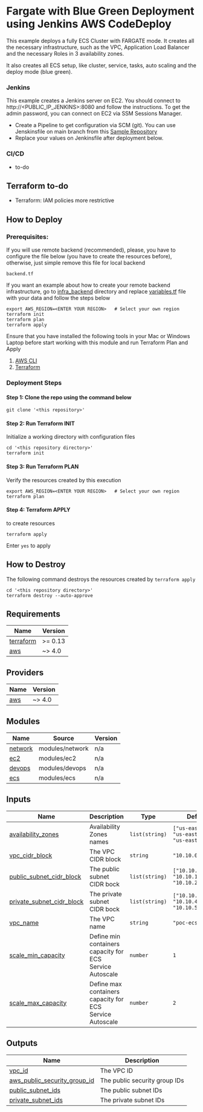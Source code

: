 # Fargate with Blue Green Deployment using Jenkins AWS CodeDeploy

This example deploys a fully ECS Cluster with FARGATE mode. It creates all the necessary infrastructure, such as the VPC, Application Load Balancer and the necessary Roles in 3 availability zones.

It also creates all ECS setup, like cluster, service, tasks, auto scaling and the deploy mode (blue green).

### Jenkins

This example creates a Jenkins server on EC2. You should connect to http://<PUBLIC_IP_JENKINS>:8080 and follow the instructions. To get the admin password, you can connect on EC2 via SSM Sessions Manager.

* Create a Pipeline to get configuration via SCM (git). You can use Jenskinsfile on main branch from this [Sample Repository](https://github.com/fsavoia/amazon-ecs-demo-with-node-express)
* Replace your values on Jenkinsfile after deployment below.

### CI/CD

* to-do

## Terraform to-do
* Terraform: IAM policies more restrictive

## How to Deploy

### Prerequisites:

If you will use remote backend (recommended), please, you have to configure the file below (you have to create the resources before), otherwise, just simple remove this file for local backend

```shell script
backend.tf
```

If you want an example about how to create your remote backend infrastructure, go to [infra_backend](infra_backend) directory and replace [variables.tf](infra_backend/variables.tf) file with your data and follow the steps below

```shell script
export AWS_REGION=<ENTER YOUR REGION>   # Select your own region
terraform init
terraform plan
terraform apply
```

Ensure that you have installed the following tools in your Mac or Windows Laptop before start working with this module and run Terraform Plan and Apply

1. [AWS CLI](https://docs.aws.amazon.com/cli/latest/userguide/install-cliv2.html)
2. [Terraform](https://learn.hashicorp.com/tutorials/terraform/install-cli)

### Deployment Steps

#### Step 1: Clone the repo using the command below

```shell script
git clone '<this repository>'
```

#### Step 2: Run Terraform INIT

Initialize a working directory with configuration files

```shell script
cd '<this repository directory>'
terraform init
```

#### Step 3: Run Terraform PLAN

Verify the resources created by this execution

```shell script
export AWS_REGION=<ENTER YOUR REGION>   # Select your own region
terraform plan
```

#### Step 4: Terraform APPLY

to create resources

```shell script
terraform apply
```

Enter `yes` to apply

## How to Destroy

The following command destroys the resources created by `terraform apply`

```shell script
cd '<this repository directory>'
terraform destroy --auto-approve
```

<!-- BEGINNING OF PRE-COMMIT-TERRAFORM DOCS HOOK -->
## Requirements

| Name | Version |
|------|---------|
| <a name="requirement_terraform"></a> [terraform](#requirement\_terraform) | >= 0.13 |
| <a name="requirement_aws"></a> [aws](#requirement\_aws) | ~> 4.0 |

## Providers

| Name | Version |
|------|---------|
| <a name="provider_aws"></a> [aws](#provider\_aws) | ~> 4.0  |

## Modules

| Name | Source | Version |
|------|--------|---------|
| <a name="module_network"></a> [network](modules/network) | modules/network | n/a |
| <a name="module_ec2"></a> [ec2](modules/ec2) | modules/ec2 | n/a |
| <a name="module_devops"></a> [devops](modules/devops) | modules/devops | n/a |
| <a name="module_ecs"></a> [ecs](modules/ecs) | modules/ecs | n/a |


## Inputs

| Name | Description | Type | Default | Required |
|------|-------------|------|---------|:--------:|
| <a name="availability_zones"></a> [availability_zones](./variables.tf) | Availability Zones names | `list(string)` | `["us-east-1a", "us-east-1b", "us-east-1c"]` | no |
| <a name="vpc_cidr_block"></a> [vpc_cidr_block](./variables.tf) | The VPC CIDR block | `string` | `"10.10.0.0/16"` | no |
| <a name="public_subnet_cidr_block"></a> [public_subnet_cidr_block](./variables.tf) | The public subnet CIDR bock | `list(string)` | `["10.10.0.0/24", "10.10.1.0/24", "10.10.2.0/24"]` | no |
| <a name="private_subnet_cidr_block"></a> [private_subnet_cidr_block](./variables.tf) | The private subnet CIDR bock | `list(string)` | `["10.10.3.0/24", "10.10.4.0/24", "10.10.5.0/24"]` | no |
| <a name="vpc_name"></a> [vpc_name](./variables.tf) | The VPC name | `string` | `"poc-ecs"` | no |
| <a name="scale_min_capacity"></a> [scale_min_capacity](./variables.tf) | Define min containers capacity for ECS Service Autoscale | `number` | `1` | no |
| <a name="scale_max_capacity"></a> [scale_max_capacity](./variables.tf) | Define max containers capacity for ECS Service Autoscale| `number` | `2` | no |

## Outputs

| Name | Description |
|------|-------------|
| <a name="vpc_id"></a> [vpc_id](modules/network/output.tf) | The VPC ID |
| <a name="aws_public_security_group_id"></a> [aws_public_security_group_id](modules/network/output.tf) | The public security group IDs |
| <a name="public_subnet_ids"></a> [public_subnet_ids](modules/network/output.tf) | The public subnet IDs |
| <a name="private_subnet_ids"></a> [private_subnet_ids](modules/network/output.tf) | The private subnet IDs |
<!-- END OF PRE-COMMIT-TERRAFORM DOCS HOOK -->